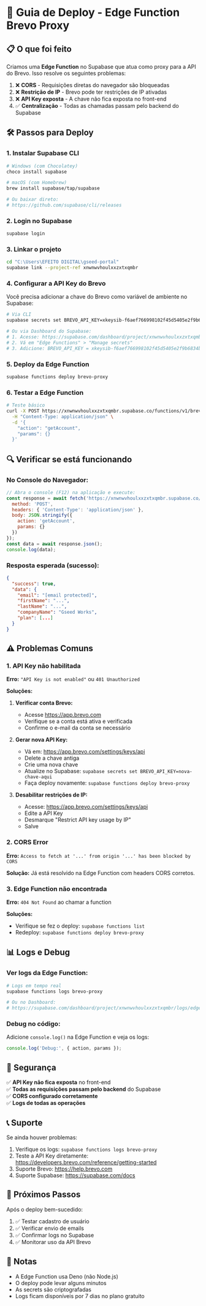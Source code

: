 # 🚀 Guia de Deploy - Edge Function Brevo Proxy

## 📋 O que foi feito

Criamos uma **Edge Function** no Supabase que atua como proxy para a API do Brevo. Isso resolve os seguintes problemas:

1. ❌ **CORS** - Requisições diretas do navegador são bloqueadas
2. ❌ **Restrição de IP** - Brevo pode ter restrições de IP ativadas
3. ❌ **API Key exposta** - A chave não fica exposta no front-end
4. ✅ **Centralização** - Todas as chamadas passam pelo backend do Supabase

## 🛠️ Passos para Deploy

### 1. Instalar Supabase CLI

```bash
# Windows (com Chocolatey)
choco install supabase

# macOS (com Homebrew)
brew install supabase/tap/supabase

# Ou baixar direto:
# https://github.com/supabase/cli/releases
```

### 2. Login no Supabase

```bash
supabase login
```

### 3. Linkar o projeto

```bash
cd "C:\Users\EFEITO DIGITAL\gseed-portal"
supabase link --project-ref xnwnwvhoulxxzxtxqmbr
```

### 4. Configurar a API Key do Brevo

Você precisa adicionar a chave do Brevo como variável de ambiente no Supabase:

```bash
# Via CLI
supabase secrets set BREVO_API_KEY=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

# Ou via Dashboard do Supabase:
# 1. Acesse: https://supabase.com/dashboard/project/xnwnwvhoulxxzxtxqmbr/settings/functions
# 2. Vá em "Edge Functions" > "Manage secrets"
# 3. Adicione: BREVO_API_KEY = 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
```

### 5. Deploy da Edge Function

```bash
supabase functions deploy brevo-proxy
```

### 6. Testar a Edge Function

```bash
# Teste básico
curl -X POST https://xnwnwvhoulxxzxtxqmbr.supabase.co/functions/v1/brevo-proxy \
  -H "Content-Type: application/json" \
  -d '{
    "action": "getAccount",
    "params": {}
  }'
```

## 🔍 Verificar se está funcionando

### No Console do Navegador:

```javascript
// Abra o console (F12) na aplicação e execute:
const response = await fetch('https://xnwnwvhoulxxzxtxqmbr.supabase.co/functions/v1/brevo-proxy', {
  method: 'POST',
  headers: { 'Content-Type': 'application/json' },
  body: JSON.stringify({
    action: 'getAccount',
    params: {}
  })
});
const data = await response.json();
console.log(data);
```

### Resposta esperada (sucesso):

```json
{
  "success": true,
  "data": {
    "email": "[email protected]",
    "firstName": "...",
    "lastName": "...",
    "companyName": "Gseed Works",
    "plan": [...]
  }
}
```

## ⚠️ Problemas Comuns

### 1. API Key não habilitada

**Erro:** `"API Key is not enabled"` ou `401 Unauthorized`

**Soluções:**

1. **Verificar conta Brevo:**
   - Acesse https://app.brevo.com
   - Verifique se a conta está ativa e verificada
   - Confirme o e-mail da conta se necessário

2. **Gerar nova API Key:**
   - Vá em: https://app.brevo.com/settings/keys/api
   - Delete a chave antiga
   - Crie uma nova chave
   - Atualize no Supabase: `supabase secrets set BREVO_API_KEY=nova-chave-aqui`
   - Faça deploy novamente: `supabase functions deploy brevo-proxy`

3. **Desabilitar restrições de IP:**
   - Acesse: https://app.brevo.com/settings/keys/api
   - Edite a API Key
   - Desmarque "Restrict API key usage by IP"
   - Salve

### 2. CORS Error

**Erro:** `Access to fetch at '...' from origin '...' has been blocked by CORS`

**Solução:** Já está resolvido na Edge Function com headers CORS corretos.

### 3. Edge Function não encontrada

**Erro:** `404 Not Found` ao chamar a function

**Soluções:**
- Verifique se fez o deploy: `supabase functions list`
- Redeploy: `supabase functions deploy brevo-proxy`

## 📊 Logs e Debug

### Ver logs da Edge Function:

```bash
# Logs em tempo real
supabase functions logs brevo-proxy

# Ou no Dashboard:
# https://supabase.com/dashboard/project/xnwnwvhoulxxzxtxqmbr/logs/edge-functions
```

### Debug no código:

Adicione `console.log()` na Edge Function e veja os logs:

```typescript
console.log('Debug:', { action, params });
```

## 🔐 Segurança

✅ **API Key não fica exposta** no front-end  
✅ **Todas as requisições passam pelo backend** do Supabase  
✅ **CORS configurado corretamente**  
✅ **Logs de todas as operações**

## 📞 Suporte

Se ainda houver problemas:

1. Verifique os logs: `supabase functions logs brevo-proxy`
2. Teste a API Key diretamente: https://developers.brevo.com/reference/getting-started
3. Suporte Brevo: https://help.brevo.com
4. Suporte Supabase: https://supabase.com/docs

## 🎯 Próximos Passos

Após o deploy bem-sucedido:

1. ✅ Testar cadastro de usuário
2. ✅ Verificar envio de emails
3. ✅ Confirmar logs no Supabase
4. ✅ Monitorar uso da API Brevo

## 📝 Notas

- A Edge Function usa Deno (não Node.js)
- O deploy pode levar alguns minutos
- As secrets são criptografadas
- Logs ficam disponíveis por 7 dias no plano gratuito
